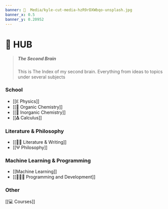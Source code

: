 ```yaml
---
banner: 📼  Media/kyle-cut-media-hzR9rDXWbqo-unsplash.jpg
banner_x: 0.5
banner_y: 0.20952
---
```

# 🧠  HUB
> ##### The Second Brain
> This is The Index of my second brain. Everything from ideas to topics under several subjects

### School
* [[ℇ Physics]]
* [[🚽 Organic Chemistry]]
* [[🧪  Inorganic Chemistry]]
* [[𝚫 Calculus]]

### Literature & Philosophy 
* [[✍🏽  Literature & Writing]]
* [[Ψ Philosophy]]

### Machine Learning & Programming
* [[Machine Learning]]
* [[👨🏾‍💻 Programming and Development]]

### Other
[[💻 Courses]]